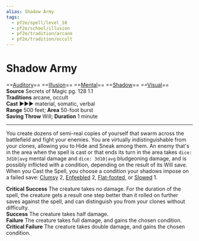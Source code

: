 ```yaml
---
alias: Shadow Army
tags:
  - pf2e/spell/level_10
  - pf2e/school/illusion
  - pf2e/tradition/arcane
  - pf2e/tradition/occult
---
```


# Shadow Army

==[Auditory](../../../Traits/Auditory.md)== ==[Illusion](../../../Traits/Illusion.md)== ==[Mental](../../../Traits/Mental.md)== ==[Shadow](../../../Traits/Shadow.md)== ==[Visual](../../../Traits/Visual.md)==  
__Source__ Secrets of Magic pg. 128 1.1  
**Traditions** arcane, occult  
**Cast** ►►► material, somatic, verbal  
**Range** 500 feet; **Area** 50-foot burst  
**Saving Throw** Will; **Duration** 1 minute

---

You create dozens of semi-real copies of yourself that swarm across the battlefield and fight your enemies. You are virtually indistinguishable from your clones, allowing you to Hide and Sneak among them. An enemy that's in the area when the spell is cast or that ends its turn in the area takes `dice: 3d10|avg` mental damage and `dice: 3d10|avg` bludgeoning damage, and is possibly inflicted with a condition, depending on the result of its Will save. When you Cast the Spell, you choose a condition your shadows impose on a failed save: [Clumsy](../../../Conditions/Clumsy.md) 2, [Enfeebled](../../../Conditions/Enfeebled.md) 2, [Flat-footed](../../../Conditions/Flat-footed.md), or [Slowed](../../../Conditions/Slowed.md) 1.

**Critical Success** The creature takes no damage. For the duration of the spell, the creature gets a result one step better than it rolled on further saves against the spell, and can distinguish you from your clones without difficulty.  
**Success** The creature takes half damage.  
**Failure** The creature takes full damage, and gains the chosen condition.  
**Critical Failure** The creature takes double damage, and gains the chosen condition.
